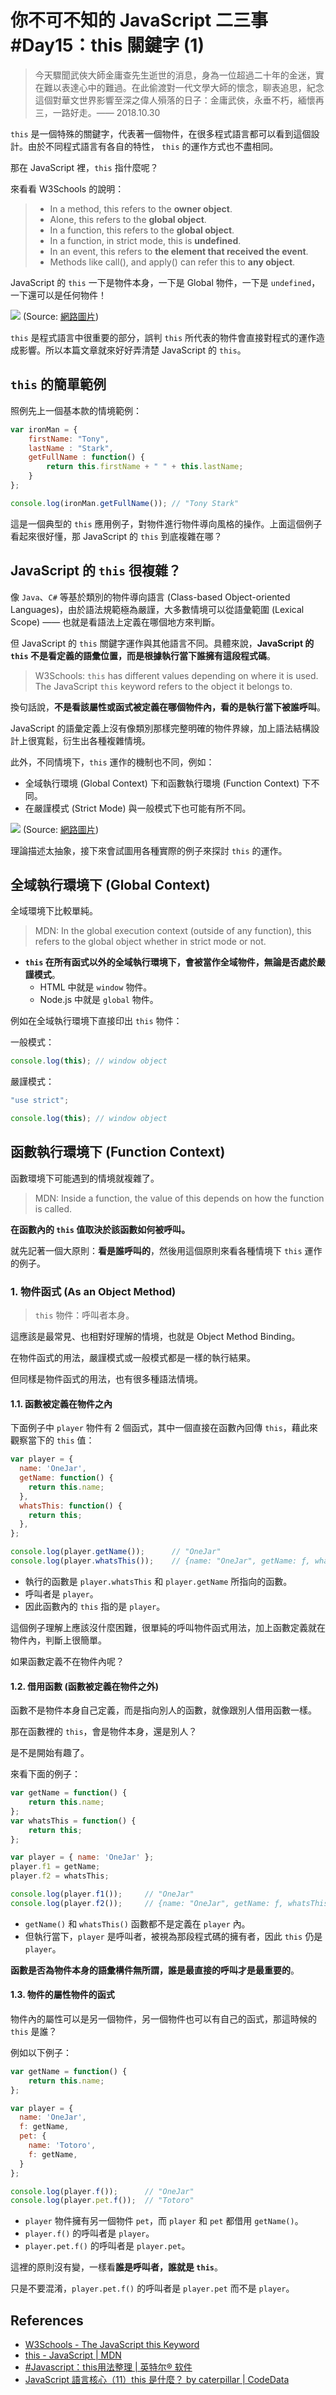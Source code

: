 # 你不可不知的 JavaScript 二三事#Day15：this 關鍵字 (1)

> 今天驟聞武俠大師金庸查先生逝世的消息，身為一位超過二十年的金迷，實在難以表達心中的難過。在此偷渡對一代文學大師的懷念，聊表追思，紀念這個對華文世界影響至深之偉人殞落的日子：金庸武俠，永垂不朽，緬懷再三，一路好走。—— 2018.10.30


`this` 是一個特殊的關鍵字，代表著一個物件，在很多程式語言都可以看到這個設計。由於不同程式語言有各自的特性， `this` 的運作方式也不盡相同。

那在 JavaScript 裡，`this` 指什麼呢？

來看看 W3Schools 的說明：
> * In a method, this refers to the **owner object**.
> * Alone, this refers to the **global object**.
> * In a function, this refers to the **global object**.
> * In a function, in strict mode, this is **undefined**.
> * In an event, this refers to **the element that received the event**.
> * Methods like call(), and apply() can refer this to **any object**.

JavaScript 的 `this` 一下是物件本身，一下是 Global 物件，一下是 `undefined`，一下還可以是任何物件！

![](https://i.imgur.com/RqTPySJ.png)
(Source: [網路圖片](https://pic.pimg.tw/kenmy/1380581708-2393697494_n.jpg))

`this` 是程式語言中很重要的部分，誤判 `this` 所代表的物件會直接對程式的運作造成影響。所以本篇文章就來好好弄清楚 JavaScript 的 `this`。


## `this` 的簡單範例

照例先上一個基本款的情境範例：

```js
var ironMan = {
    firstName: "Tony",
    lastName : "Stark",
    getFullName : function() {
        return this.firstName + " " + this.lastName;
    }
};

console.log(ironMan.getFullName()); // "Tony Stark"
```

這是一個典型的 `this` 應用例子，對物件進行物件導向風格的操作。上面這個例子看起來很好懂，那 JavaScript 的 `this` 到底複雜在哪？




## JavaScript 的 `this` 很複雜？

像 `Java`、`C#` 等基於類別的物件導向語言 (Class-based Object-oriented Languages)，由於語法規範極為嚴謹，大多數情境可以從語彙範圍 (Lexical Scope) —— 也就是看語法上定義在哪個地方來判斷。

但 JavaScript 的 `this` 關鍵字運作與其他語言不同。具體來說，**JavaScript 的 `this` 不是看定義的語彙位置，而是根據執行當下誰擁有這段程式碼**。

> W3Schools:
> `this` has different values depending on where it is used.
> The JavaScript `this` keyword refers to the object it belongs to.

換句話說，**不是看該屬性或函式被定義在哪個物件內，看的是執行當下被誰呼叫**。

JavaScript 的語彙定義上沒有像類別那樣完整明確的物件界線，加上語法結構設計上很寬鬆，衍生出各種複雜情境。

此外，不同情境下，`this` 運作的機制也不同，例如：
* 全域執行環境 (Global Context) 下和函數執行環境 (Function Context) 下不同。
* 在嚴謹模式 (Strict Mode) 與一般模式下也可能有所不同。

![](https://i.imgur.com/lcqSy7g.png)
(Source: [網路圖片](http://colorfulblanche.com/wp-content/uploads/2018/01/%E6%8A%95%E5%BD%B1%E7%89%8713-1024x576.png))

理論描述太抽象，接下來會試圖用各種實際的例子來探討 `this` 的運作。






## 全域執行環境下 (Global Context)

全域環境下比較單純。

> MDN:
> In the global execution context (outside of any function), this refers to the global object whether in strict mode or not.

* **`this` 在所有函式以外的全域執行環境下，會被當作全域物件，無論是否處於嚴謹模式**。
  * HTML 中就是 `window` 物件。
  * Node.js 中就是 `global` 物件。

例如在全域執行環境下直接印出 `this` 物件：

一般模式：

```js
console.log(this); // window object
```

嚴謹模式：

```js
"use strict";

console.log(this); // window object
```





## 函數執行環境下 (Function Context)

函數環境下可能遇到的情境就複雜了。

> MDN:
> Inside a function, the value of this depends on how the function is called.

**在函數內的 `this` 值取決於該函數如何被呼叫。**

就先記著一個大原則：**看是誰呼叫的**，然後用這個原則來看各種情境下 `this` 運作的例子。




### 1. 物件函式 (As an Object Method)

> `this` 物件：呼叫者本身。

這應該是最常見、也相對好理解的情境，也就是 Object Method Binding。

在物件函式的用法，嚴謹模式或一般模式都是一樣的執行結果。

但同樣是物件函式的用法，也有很多種語法情境。



#### 1.1. 函數被定義在物件之內

下面例子中 `player` 物件有 2 個函式，其中一個直接在函數內回傳 `this`，藉此來觀察當下的 `this` 值：

```js
var player = {
  name: 'OneJar',
  getName: function() {
    return this.name;
  },
  whatsThis: function() {
    return this;
  },
};

console.log(player.getName());      // "OneJar"
console.log(player.whatsThis());    // {name: "OneJar", getName: ƒ, whatsThis: ƒ}    # `player` object
```

* 執行的函數是 `player.whatsThis` 和 `player.getName` 所指向的函數。
* 呼叫者是 `player`。
* 因此函數內的 `this` 指的是 `player`。

這個例子理解上應該沒什麼困難，很單純的呼叫物件函式用法，加上函數定義就在物件內，判斷上很簡單。

如果函數定義不在物件內呢？




#### 1.2. 借用函數 (函數被定義在物件之外)

函數不是物件本身自己定義，而是指向別人的函數，就像跟別人借用函數一樣。

那在函數裡的 `this`，會是物件本身，還是別人？

是不是開始有趣了。

來看下面的例子：

```js
var getName = function() {
    return this.name;
};
var whatsThis = function() {
    return this;
};

var player = { name: 'OneJar' };
player.f1 = getName;
player.f2 = whatsThis;

console.log(player.f1());     // "OneJar"
console.log(player.f2());     // {name: "OneJar", getName: ƒ, whatsThis: ƒ}    # `player` object
```

* `getName()` 和 `whatsThis()` 函數都不是定義在 `player` 內。
* 但執行當下，`player` 是呼叫者，被視為那段程式碼的擁有者，因此 `this` 仍是 `player`。


**函數是否為物件本身的語彙構件無所謂，誰是最直接的呼叫才是最重要的**。




#### 1.3. 物件的屬性物件的函式

物件內的屬性可以是另一個物件，另一個物件也可以有自己的函式，那這時候的 `this` 是誰？

例如以下例子：

```js
var getName = function() {
    return this.name;
};

var player = {
  name: 'OneJar',
  f: getName,
  pet: {
    name: 'Totoro',
    f: getName,
  }
};

console.log(player.f());      // "OneJar"
console.log(player.pet.f());  // "Totoro"
```

* `player` 物件擁有另一個物件 `pet`，而 `player` 和 `pet` 都借用 `getName()`。
* `player.f()` 的呼叫者是 `player`。
* `player.pet.f()` 的呼叫者是 `player.pet`。

這裡的原則沒有變，一樣看**誰是呼叫者，誰就是 `this`**。

只是不要混淆，`player.pet.f()` 的呼叫者是 `player.pet` 而不是 `player`。





## References
* [W3Schools - The JavaScript this Keyword](https://www.w3schools.com/js/js_this.asp)
* [this - JavaScript | MDN](https://developer.mozilla.org/zh-TW/docs/Web/JavaScript/Reference/Operators/this)
* [#Javascript：this用法整理 | 英特尔® 软件](https://software.intel.com/zh-cn/blogs/2013/10/09/javascript-this)
* [JavaScript 語言核心（11）this 是什麼？ by caterpillar | CodeData](http://www.codedata.com.tw/javascript/essential-javascript-11-what-is-this/)

